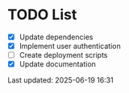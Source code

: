 # TODO List

- [x] Update dependencies
- [x] Implement user authentication
- [ ] Create deployment scripts
- [x] Update documentation

Last updated: 2025-06-19 16:31
